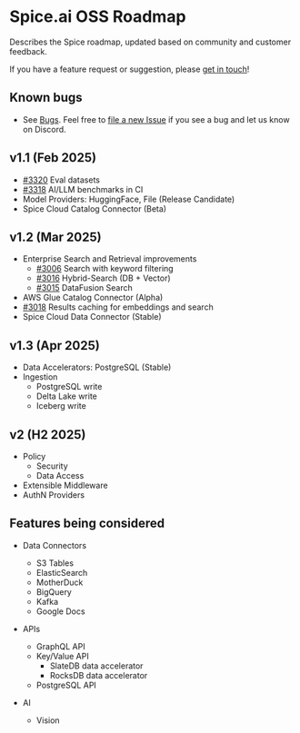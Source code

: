 # Spice.ai OSS Roadmap

Describes the Spice roadmap, updated based on community and customer feedback.

If you have a feature request or suggestion, please [get in touch](https://github.com/spiceai/spiceai#-connect-with-us)!

## Known bugs

- See [Bugs](https://github.com/spiceai/spiceai/labels/bug). Feel free to [file a new Issue](https://github.com/spiceai/spiceai/issues/new?template=bug_report.md) if you see a bug and let us know on Discord.

## v1.1 (Feb 2025)

- [#3320](https://github.com/spiceai/spiceai/issues/3320) Eval datasets
- [#3318](https://github.com/spiceai/spiceai/issues/3318) AI/LLM benchmarks in CI
- Model Providers: HuggingFace, File (Release Candidate)
- Spice Cloud Catalog Connector (Beta)

## v1.2 (Mar 2025)

- Enterprise Search and Retrieval improvements
  - [#3006](https://github.com/spiceai/spiceai/issues/3006) Search with keyword filtering
  - [#3016](https://github.com/spiceai/spiceai/issues/3016) Hybrid-Search (DB + Vector)
  - [#3015](https://github.com/spiceai/spiceai/issues/3015) DataFusion Search
- AWS Glue Catalog Connector (Alpha)
- [#3018](https://github.com/spiceai/spiceai/issues/3018) Results caching for embeddings and search
- Spice Cloud Data Connector (Stable)

## v1.3 (Apr 2025)

- Data Accelerators: PostgreSQL (Stable)
- Ingestion
  - PostgreSQL write
  - Delta Lake write
  - Iceberg write

## v2 (H2 2025)

- Policy
  - Security
  - Data Access
- Extensible Middleware
- AuthN Providers

## Features being considered

- Data Connectors

  - S3 Tables
  - ElasticSearch
  - MotherDuck
  - BigQuery
  - Kafka
  - Google Docs

- APIs

  - GraphQL API
  - Key/Value API
    - SlateDB data accelerator
    - RocksDB data accelerator
  - PostgreSQL API

- AI
  - Vision
